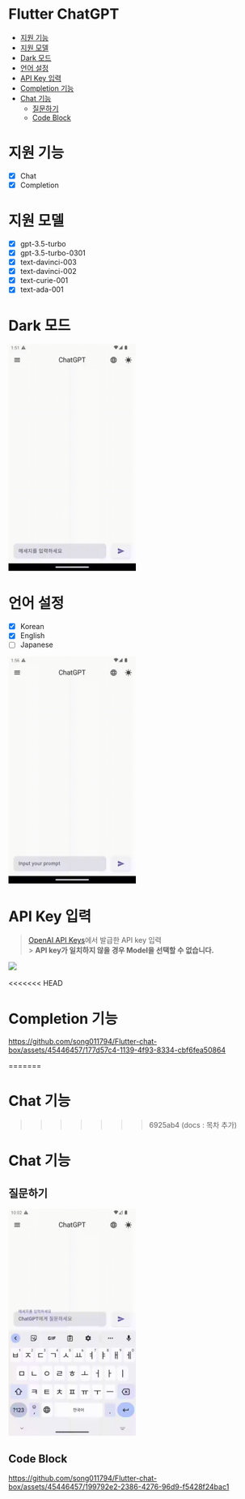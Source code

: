# Flutter ChatGPT

- [지원 기능](#지원-기능)
- [지원 모델](#지원-모델)
- [Dark 모드](#dark-모드)
- [언어 설정](#언어-설정)
- [API Key 입력](#api-key-입력)
- [Completion 기능](#Completion-기능)
- [Chat 기능](#chat-기능)
  - [질문하기](##질문하기)
  - [Code Block](##code-block)

# 지원 기능

- [x] Chat
- [x] Completion

# 지원 모델

- [x] gpt-3.5-turbo
- [x] gpt-3.5-turbo-0301
- [x] text-davinci-003
- [x] text-davinci-002
- [x] text-curie-001
- [x] text-ada-001

# Dark 모드

<img src="./artificial/theme.gif" style="width: 50%;"/>

# 언어 설정

- [x] Korean
- [x] English
- [ ] Japanese

<img src="./artificial/location.gif" style="width: 50%;"/>

# API Key 입력

> [OpenAI API Keys](https://platform.openai.com/account/api-keys)에서 발급한 API key 입력 </br> > **API key가 일치하지 않을 경우 Model을 선택할 수 없습니다.**

<img src="./artificial/apikey.gif" style="width: 50%;"/>

<<<<<<< HEAD

# Completion 기능

https://github.com/song011794/Flutter-chat-box/assets/45446457/177d57c4-1139-4f93-8334-cbf6fea50864

=======

# Chat 기능

> > > > > > > 6925ab4 (docs : 목차 추가)

# Chat 기능

## 질문하기

<img src="./artificial/chat.gif" style="width: 50%;"/>

## Code Block

https://github.com/song011794/Flutter-chat-box/assets/45446457/199792e2-2386-4276-96d9-f5428f24bac1
